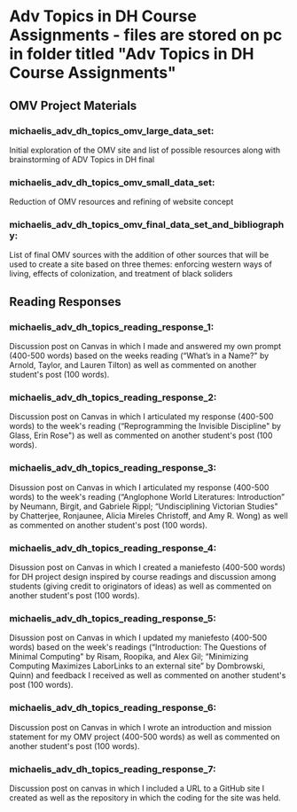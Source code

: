 # Adv Topics in DH Course Assignments - files are stored on pc in folder titled "Adv Topics in DH Course Assignments"

## OMV Project Materials

### michaelis_adv_dh_topics_omv_large_data_set: 
Initial exploration of the OMV site and list of possible resources along with brainstorming of ADV Topics in DH final

### michaelis_adv_dh_topics_omv_small_data_set: 
Reduction of OMV resources and refining of website concept

### michaelis_adv_dh_topics_omv_final_data_set_and_bibliography: 
List of final OMV sources with the addition of other sources that will be used to create a site based on three themes: enforcing western ways of living, effects of colonization, and treatment of black soliders

## Reading Responses

### michaelis_adv_dh_topics_reading_response_1: 
Discussion post on Canvas in which I made and answered my own prompt (400-500 words) based on the weeks reading (“What’s in a Name?" by Arnold, Taylor, and Lauren Tilton) as well as commented on another student's post (100 words).

### michaelis_adv_dh_topics_reading_response_2: 
Discussion post on Canvas in which I articulated my response (400-500 words) to the week's reading (“Reprogramming the Invisible Discipline" by Glass, Erin Rose") as well as commented on another student's post (100 words).

### michaelis_adv_dh_topics_reading_response_3: 
Disussion post on Canvas in which I articulated my response (400-500 words) to the week's reading (“Anglophone World Literatures: Introduction” by Neumann, Birgit, and Gabriele Rippl; “Undisciplining Victorian Studies" by Chatterjee, Ronjaunee, Alicia Mireles Christoff, and Amy R. Wong) as well as commented on another student's post (100 words).

### michaelis_adv_dh_topics_reading_response_4: 
Disussion post on Canvas in which I created a maniefesto (400-500 words) for DH project design inspired by course readings and discussion among students (giving credit to originators of ideas) as well as commented on another student's post (100 words).

### michaelis_adv_dh_topics_reading_response_5: 
Disussion post on Canvas in which I updated my maniefesto (400-500 words) based on the week's readings (“Introduction: The Questions of Minimal Computing" by Risam, Roopika, and Alex Gil; “Minimizing Computing Maximizes LaborLinks to an external site” by Dombrowski, Quinn) and feedback I received as well as commented on another student's post (100 words).

### michaelis_adv_dh_topics_reading_response_6: 
Discussion post on Canvas in which I wrote an introduction and mission statement for my OMV project (400-500 words) as well as commented on another student's post (100 words).

### michaelis_adv_dh_topics_reading_response_7: 
Discussion post on canvas in which I included a URL to a GitHub site I created as well as the repository in which the coding for the site was held.
